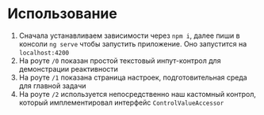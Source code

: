 # Использование
1. Сначала устанавливаем зависимости через `npm i`, далее пиши в консоли `ng serve` чтобы запустить приложение. Оно запустится на `localhost:4200`
1. На роуте `/0` показан простой текстовый инпут-контрол для демонстрации реактивности
1. На роуте `/1` показана страница настроек, подготовительная среда для главной задачи
1. На роуте `/2` используется непосредственно наш кастомный контрол, который имплементировал интерфейс `ControlValueAccessor`
